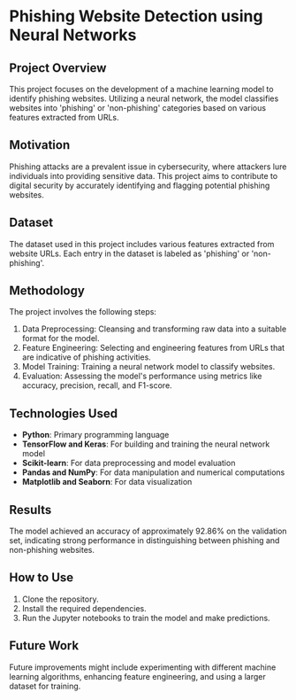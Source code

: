 # Phishing Website Detection using Neural Networks

## Project Overview
This project focuses on the development of a machine learning model to identify phishing websites. Utilizing a neural network, the model classifies websites into 'phishing' or 'non-phishing' categories based on various features extracted from URLs.

## Motivation
Phishing attacks are a prevalent issue in cybersecurity, where attackers lure individuals into providing sensitive data. This project aims to contribute to digital security by accurately identifying and flagging potential phishing websites.

## Dataset
The dataset used in this project includes various features extracted from website URLs. Each entry in the dataset is labeled as 'phishing' or 'non-phishing'.

## Methodology
The project involves the following steps:
1. Data Preprocessing: Cleansing and transforming raw data into a suitable format for the model.
2. Feature Engineering: Selecting and engineering features from URLs that are indicative of phishing activities.
3. Model Training: Training a neural network model to classify websites.
4. Evaluation: Assessing the model's performance using metrics like accuracy, precision, recall, and F1-score.

## Technologies Used
- **Python**: Primary programming language
- **TensorFlow and Keras**: For building and training the neural network model
- **Scikit-learn**: For data preprocessing and model evaluation
- **Pandas and NumPy**: For data manipulation and numerical computations
- **Matplotlib and Seaborn**: For data visualization

## Results
The model achieved an accuracy of approximately 92.86% on the validation set, indicating strong performance in distinguishing between phishing and non-phishing websites.

## How to Use
1. Clone the repository.
2. Install the required dependencies.
3. Run the Jupyter notebooks to train the model and make predictions.

## Future Work
Future improvements might include experimenting with different machine learning algorithms, enhancing feature engineering, and using a larger dataset for training.
